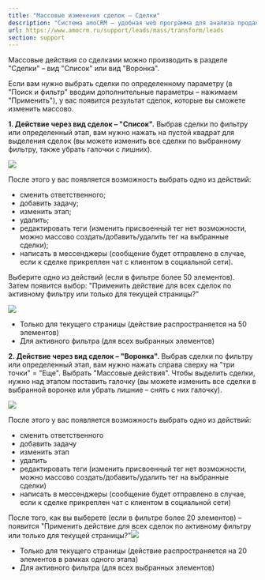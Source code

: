 ```yaml
---
title: "Массовые изменения сделок — Сделки"
description: "Система amoCRM – удобная web программа для анализа продаж, доступная в режиме online из любой точки мира! Подробности узнавайте по указанным на сайте телефонам в Москве."
url: https://www.amocrm.ru/support/leads/mass/transform/leads
section: support
---
```


Массовые действия со сделками можно производить в разделе "Сделки" – вид "Список" или вид "Воронка".

Если вам нужно выбрать сделки по определенному параметру (в "Поиск и фильтр" вводим дополнительные параметры – нажимаем "Применить"), у вас появится результат сделок, которые вы сможете изменить массово.

**1. Действие через вид сделок – "Список".** Выбрав сделки по фильтру или определенный этап, вам нужно нажать на пустой квадрат для выделения сделок (вы можете изменить все сделки по выбранному фильтру, также убрать галочки с лишних).

![](/uploads/2019/06/massovoe_1.png)

После этого у вас появляется возможность выбрать одно из действий:

- сменить ответственного;
- добавить задачу;
- изменить этап;
- удалить;
- редактировать теги (изменить присвоенный тег нет возможности, можно массово создать/добавить/удалить тег на выбранные сделки);
- написать в мессенджеры (сообщение будет отправлено в случае, если к сделке прикреплен чат с клиентом в социальной сети).

Выберите одно из действий (если в фильтре более 50 элементов). Затем появится выбор: "Применить действие для всех сделок по активному фильтру или только для текущей страницы?"

![](/uploads/2019/06/massovoe_1_1.png)

- Только для текущего страницы (действие распространяется на 50 элементов)
- Для активного фильтра (для всех выбранных элементов)

**2. Действие через вид сделок – "Воронка".** Выбрав сделки по фильтру или определенный этап, вам нужно нажать справа сверху на "три точки" = "Еще". Выбрать "Массовые действия". Чтобы выделить сделки, нужно над этапом поставить галочку (вы можете изменить все сделки в выбранной воронке или убрать лишние – снять с них галочку).

![](/uploads/2019/06/massovoe_2.png)

После этого у вас появляется возможность выбрать одно из действий:

- сменить ответственного
- добавить задачу
- изменить этап
- удалить
- редактировать теги (изменить присвоенный тег нет возможности, можно массово создать/добавить/удалить тег на выбранные сделки)
- написать в мессенджеры (сообщение будет отправлено в случае, если к сделке прикреплен чат с клиентом в социальной сети)

После того, как вы выберете (если в фильтре более 20 элементов) – появится "Применить действие для всех сделок по активному фильтру или только для текущей страницы?"![](/uploads/2019/06/massovoe_2_2.png)

- Только для текущего страницы (действие распространяется на 20 элементов в рамках одного этапа)
- Для активного фильтра (для всех выбранных элементов)